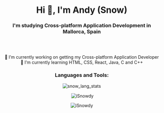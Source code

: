 <h1 align="center">Hi 👋, I'm Andy (Snow)</h1>
<h3 align="center">I'm studying Cross-platform Application Development in Mallorca, Spain</h3>

<br>
<br>
<p align="center">
  🔭 I’m currently working on getting my Cross-platform Application Developer<br>
  🌱 I’m currently learning HTML, CSS, React, Java, C and C++
</p>


<h3 align="center">Languages and Tools:</h3>

<p align="center">
  <img src="https://github-readme-stats.vercel.app/api/top-langs?username=iSnowdy&theme=algolia&show_icons=true&locale=en&layout=compact&cache_seconds=86400" alt="snow_lang_stats">
</p>

<p align="center">
  &nbsp;<img align="center" src="https://github-readme-stats.vercel.app/api?username=iSnowdy&theme=algolia&show_icons=true&locale=en" alt="iSnowdy" />
</p>

<p align="center">
  <img align="center" src="https://github-readme-streak-stats.herokuapp.com/?user=iSnowdy&theme=algolia" alt="iSnowdy" />
</p>
